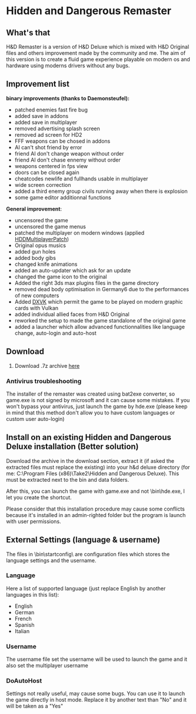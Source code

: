 # Hidden and Dangerous Remaster
## What's that
H&D Remaster is a version of H&D Deluxe which is mixed with H&D Original files and others improvement made by the community and me. The aim of this version is to create a fluid game experience playable on modern os and hardware using moderns drivers without any bugs.


## Improvement list

**binary improvements (thanks to Daemonsteufel):**

 - patched enemies fast fire bug
 - added save in addons
 - added save in multiplayer
 - removed advertising splash screen
 - removed ad screen for HD2
 - FFF weapons can be chosed in addons
 - AI can't shot friend by error
 - friend AI don't change weapon without order
 - friend AI don't chase ennemy without order
 - weapons centered in fps view
 - doors can be closed again
 - cheatcodes newlife and fullhands usable in multiplayer
 - wide screen correction
 - added a third enemy group civils running away when there is explosion
 - some game editor additionnal functions


**General improvement**:

 - uncensored the game
 - uncensored the game menus
 - patched the multiplayer on modern windows (applied [HDDMultiplayerPatch](https://github.com/WJLiddy/HDDMultiplayerPatch))
 - Original opus musics
 - added gun holes
 - added body gibs
 - changed knife animations
 - added an auto-updater which ask for an update
 - changed the game icon to the original
 - Added the right 3ds max plugins files in the game directory
 - removed dead body optimisation in Germany6 due to the performances of new computers
 - Added [DXVK](https://github.com/doitsujin/dxvk) which permit the game to be played on modern graphic cards with Vulkan
 - added individual allied faces from H&D Original
 - reworked the setup to made the game standalone of the original game
 - added a launcher which allow advanced functionnalities like language change, auto-login and auto-host


## Download

1. Download .7z archive [here](https://mega.nz/file/VaVz2BwA#9XZTveP09DfiiVp0Um03Z2v5WWnZPxFP5VNOw92uO7Q)

### Antivirus troubleshooting
The installer of the remaster was created using bat2exe converter, so game.exe is not signed by microsoft and it can cause some mistakes. If you won't bypass your antivirus, just launch the game by hde.exe (please keep in mind that this method don't allow you to have custom languages or custom user auto-login)


## Install on an existing Hidden and Dangerous Deluxe installation (Better solution)

Download the archive in the download section, extract it (if asked the extracted files must replace the existing) into your h&d deluxe directory (for me: C:\Program Files (x86)\Take2\Hidden and Dangerous Deluxe). This must be extracted next to the bin and data folders.

After this, you can launch the game with game.exe and not \bin\hde.exe, I let you create the shortcut.

Please consider that this installation procedure may cause some conflicts because it's installed in an admin-righted folder but the program is launch with user permissions.


## External Settings (language & username)

The files in \bin\startconfig\ are configuration files which stores the language settings and the username.


### Language

Here a list of supported language (just replace English by another languages in this list):
 - English
 - German
 - French
 - Spanish
 - Italian


### Username

The username file set the username will be used to launch the game and it also set the multiplayer username


### DoAutoHost

Settings not really useful, may cause some bugs. You can use it to launch the game directly in host mode. Replace it by another text than "No" and it will be taken as a "Yes"
